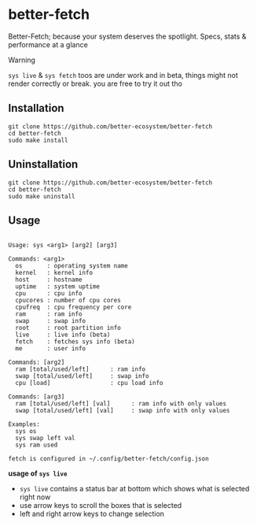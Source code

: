# better-fetch
Better-Fetch; because your system deserves the spotlight. Specs, stats & performance at a glance

>[!WARNING]
>`sys live` & `sys fetch` toos are under work and in beta, things might not render correctly or break. you are free to try it out tho

## Installation

```fish
git clone https://github.com/better-ecosystem/better-fetch
cd better-fetch
sudo make install
```

## Uninstallation
```fish
git clone https://github.com/better-ecosystem/better-fetch
cd better-fetch
sudo make uninstall
```

## Usage
```

Usage: sys <arg1> [arg2] [arg3]

Commands: <arg1>
  os       : operating system name
  kernel   : kernel info
  host     : hostname
  uptime   : system uptime
  cpu      : cpu info
  cpucores : number of cpu cores
  cpufreq  : cpu frequency per core
  ram      : ram info
  swap     : swap info
  root     : root partition info
  live     : live info (beta)
  fetch    : fetches sys info (beta)
  me       : user info

Commands: [arg2]
  ram [total/used/left]      : ram info
  swap [total/used/left]     : swap info
  cpu [load]                 : cpu load info

Commands: [arg3]
  ram [total/used/left] [val]      : ram info with only values
  swap [total/used/left] [val]     : swap info with only values

Examples:
  sys os
  sys swap left val
  sys ram used

fetch is configured in ~/.config/better-fetch/config.json
```

**usage of `sys live`**
- `sys live` contains a status bar at bottom which shows what is selected right now
- use arrow keys to scroll the boxes that is selected
- left and right arrow keys to change selection
